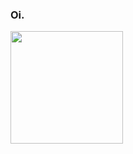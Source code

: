 ### Oi.
<div align="left">
  <a href="https://github.com/cangussusam">
  <img height="180em" src="https://github-readme-stats.vercel.app/api/top-langs/?username=cangussusam&layout=compact&langs_count=7&theme=synthwave"/>
</div>
